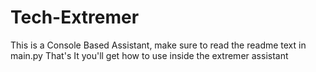# Tech-Extremer

This is a Console Based Assistant, make sure to read the readme text in main.py
That's It you'll get how to use inside the extremer assistant

